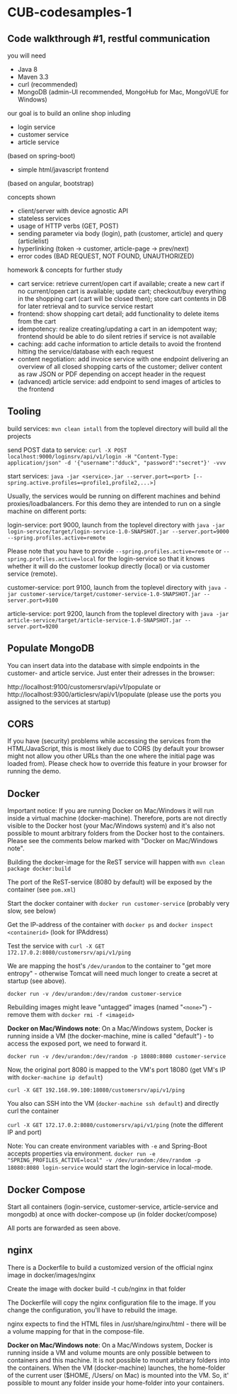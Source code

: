 # CUB-codesamples-1

## Code walkthrough #1, restful communication

you will need
- Java 8
- Maven 3.3
- curl (recommended)
- MongoDB (admin-UI recommended, MongoHub for Mac, MongoVUE for Windows)

our goal is to build an online shop inluding
- login service
- customer service
- article service

(based on spring-boot)

- simple html/javascript frontend

(based on angular, bootstrap)

concepts shown
- client/server with device agnostic API
- stateless services
- usage of HTTP verbs (GET, POST)
- sending parameter via body (login), path (customer, article) and query (articlelist)
- hyperlinking (token -> customer, article-page -> prev/next)
- error codes (BAD REQUEST, NOT FOUND, UNAUTHORIZED)

homework & concepts for further study
- cart service: retrieve current/open cart if available; create a new cart if no current/open cart is available; update cart; checkout/buy everything in the shopping cart (cart will be closed then); store cart contents in DB for later retrieval and to survice service restart
- frontend: show shopping cart detail; add functionality to delete items from the cart
- idempotency: realize creating/updating a cart in an idempotent way; frontend should be able to do silent retries if service is not available
- caching: add cache information to article details to avoid the frontend hitting the service/database with each request
- content negotiation: add invoice service with one endpoint delivering an overview of all closed shopping carts of the customer; deliver content as raw JSON or PDF depending on accept header in the request
- (advanced) article service: add endpoint to send images of articles to the frontend

## Tooling

build services: `mvn clean intall` from the toplevel directory will build all the projects

send POST data to service: `curl -X POST localhost:9000/loginsrv/api/v1/login -H "Content-Type: application/json" -d '{"username":"dduck", "password":"secret"}' -vvv`

start services: `java -jar <service>.jar --server.port=<port> [--spring.active.profiles=<profile1,profile2,...>]`

Usually, the services would be running on different machines and behind proxies/loadbalancers. For this demo they are 
intended to run on a single machine on different ports:

login-service: port 9000, launch from the toplevel directory with `java -jar login-service/target/login-service-1.0-SNAPSHOT.jar --server.port=9000 --spring.profiles.active=remote`

Please note that you have to provide `--spring.profiles.active=remote` or `--spring.profiles.active=local` for the login-service so that it knows whether it will do the customer lookup directly (local) or via customer service (remote).

customer-service: port 9100, launch from the toplevel directory with `java -jar customer-service/target/customer-service-1.0-SNAPSHOT.jar --server.port=9100`

article-service: port 9200, launch from the toplevel directory with `java -jar article-service/target/article-service-1.0-SNAPSHOT.jar --server.port=9200`

## Populate MongoDB

You can insert data into the database with simple endpoints in the customer- and article service. Just enter their 
adresses in the browser:

http://localhost:9100/customersrv/api/v1/populate or http://localhost:9300/articlesrv/api/v1/populate (please use the 
ports you assigned to the services at startup)

## CORS

If you have (security) problems while accessing the services from the HTML/JavaScript, this is most likely due to CORS 
(by default your browser might not allow you other URLs than the one where the initial page was loaded from). Please 
check how to override this feature in your browser for running the demo.

## Docker

Important notice: If you are running Docker on Mac/Windows it will run inside a virtual machine (docker-machine). 
Therefore, ports are not directly visible to the Docker host (your Mac/Windows system) and it's also not possible 
to mount arbitrary folders from the Docker host to the containers. Please see the comments below marked with "Docker 
on Mac/Windows note".

Building the docker-image for the ReST service will happen with `mvn clean package docker:build`

The port of the ReST-service (8080 by default) will be exposed by the container (see `pom.xml`)

Start the docker container with `docker run customer-service` (probably very slow, see below)

Get the IP-address of the container with `docker ps` and `docker inspect <containerid>` (look for IPAddress)

Test the service with `curl -X GET 172.17.0.2:8080/customersrv/api/v1/ping`

We are mapping the host's `/dev/urandom` to the container to "get more entropy" - otherwise Tomcat will need much 
longer to create a secret at startup (see above).

`docker run -v /dev/urandom:/dev/random customer-service`

Rebuilding images might leave "untagged" images (named "`<none>`") - remove them with `docker rmi -f <imageid>`

**Docker on Mac/Windows note**: On a Mac/Windows system, Docker is running inside a VM (the docker-machine, mine is 
called "default") - to access the exposed port, we need to forward it.

`docker run -v /dev/urandom:/dev/random -p 18080:8080 customer-service`

Now, the original port 8080 is mapped to the VM's port 18080 (get VM's IP with `docker-machine ip default`)

`curl -X GET 192.168.99.100:18080/customersrv/api/v1/ping`

You also can SSH into the VM (`docker-machine ssh default`) and directly curl the container

`curl -X GET 172.17.0.2:8080/customersrv/api/v1/ping` (note the different IP and port)

Note: You can create environment variables with `-e` and Spring-Boot accepts properties via environment. `docker run -e "SPRING_PROFILES_ACTIVE=local" -v /dev/urandom:/dev/random -p 18080:8080 login-service` would start the login-service in local-mode.

## Docker Compose

Start all containers (login-service, customer-service, article-service and mongodb) at once with docker-compose up (in 
folder docker/compose)

All ports are forwarded as seen above.

## nginx

There is a Dockerfile to build a customized version of the official nginx image in docker/images/nginx

Create the image with docker build -t cub/nginx in that folder

The Dockerfile will copy the nginx configuration file to the image. If you change the configuration, you'll have to 
rebuild the image.

nginx expects to find the HTML files in /usr/share/nginx/html - there will be a volume mapping for that in the compose-file.
 
**Docker on Mac/Windows note**: On a Mac/Windows system, Docker is running inside a VM and volume mounts are only possible 
between to containers and this machine. It is not possible to mount arbitrary folders into the containers. When the VM 
(docker-machine) launches, the home-folder of the current user ($HOME, /Users/<username> on Mac) is mounted into the VM. So,
it' possible to mount any folder inside your home-folder into your containers.